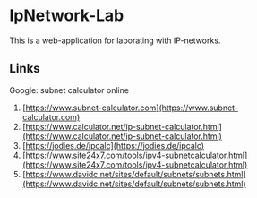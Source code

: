 # IpNetwork-Lab

This is a web-application for laborating with IP-networks.

## Links

Google: subnet calculator online

1. [https://www.subnet-calculator.com](https://www.subnet-calculator.com)
2. [https://www.calculator.net/ip-subnet-calculator.html](https://www.calculator.net/ip-subnet-calculator.html)
3. [https://jodies.de/ipcalc](https://jodies.de/ipcalc)
4. [https://www.site24x7.com/tools/ipv4-subnetcalculator.html](https://www.site24x7.com/tools/ipv4-subnetcalculator.html)
5. [https://www.davidc.net/sites/default/subnets/subnets.html](https://www.davidc.net/sites/default/subnets/subnets.html)